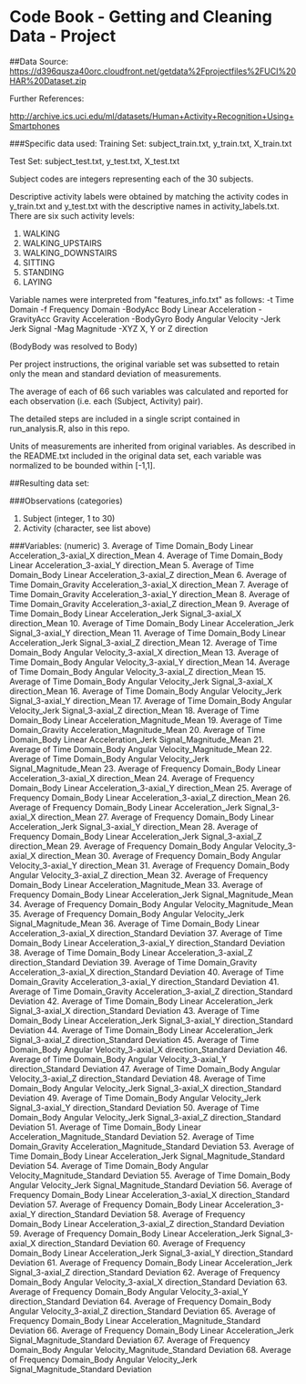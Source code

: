 # Code Book - Getting and Cleaning Data - Project

##Data Source:
https://d396qusza40orc.cloudfront.net/getdata%2Fprojectfiles%2FUCI%20HAR%20Dataset.zip

Further References: 

http://archive.ics.uci.edu/ml/datasets/Human+Activity+Recognition+Using+Smartphones


###Specific data used:
Training Set:  subject_train.txt, y_train.txt, X_train.txt

Test Set:  subject_test.txt, y_test.txt, X_test.txt


Subject codes are integers representing each of the 30 subjects.

Descriptive activity labels were obtained by matching the activity codes in y_train.txt and y_test.txt 
with the descriptive names in activity_labels.txt.  There are six such activity levels:
1. WALKING
2. WALKING_UPSTAIRS
3. WALKING_DOWNSTAIRS
4. SITTING
5. STANDING
6. LAYING

Variable names were interpreted from "features_info.txt" as follows:
-t 			Time Domain
-f			Frequency Domain
-BodyAcc		Body Linear Acceleration
-GravityAcc	Gravity Acceleration
-BodyGyro	Body Angular Velocity
-Jerk		Jerk Signal
-Mag			Magnitude
-XYZ			X, Y or Z direction

(BodyBody was resolved to Body)

Per project instructions, the original variable set was subsetted to retain only the mean and standard deviation of measurements.

The average of each of 66 such variables was calculated and reported for each observation (i.e. each (Subject, Activity) pair).

The detailed steps are included in a single script contained in run_analysis.R, also in this repo.

Units of measurements are inherited from original variables.  As described in the README.txt included 
in the original data set, each variable was normalized to be bounded within [-1,1].

##Resulting data set:

###Observations (categories)
1. Subject   (integer, 1 to 30)
2. Activity  (character, see list above)

###Variables:  (numeric)
3. Average of  Time Domain_Body Linear Acceleration_3-axial_X direction_Mean
4. Average of  Time Domain_Body Linear Acceleration_3-axial_Y direction_Mean
5. Average of  Time Domain_Body Linear Acceleration_3-axial_Z direction_Mean
6. Average of  Time Domain_Gravity Acceleration_3-axial_X direction_Mean
7. Average of  Time Domain_Gravity Acceleration_3-axial_Y direction_Mean
8. Average of  Time Domain_Gravity Acceleration_3-axial_Z direction_Mean
9. Average of  Time Domain_Body Linear Acceleration_Jerk Signal_3-axial_X direction_Mean
10. Average of  Time Domain_Body Linear Acceleration_Jerk Signal_3-axial_Y direction_Mean
11. Average of  Time Domain_Body Linear Acceleration_Jerk Signal_3-axial_Z direction_Mean
12. Average of  Time Domain_Body Angular Velocity_3-axial_X direction_Mean
13. Average of  Time Domain_Body Angular Velocity_3-axial_Y direction_Mean
14. Average of  Time Domain_Body Angular Velocity_3-axial_Z direction_Mean
15. Average of  Time Domain_Body Angular Velocity_Jerk Signal_3-axial_X direction_Mean
16. Average of  Time Domain_Body Angular Velocity_Jerk Signal_3-axial_Y direction_Mean
17. Average of  Time Domain_Body Angular Velocity_Jerk Signal_3-axial_Z direction_Mean
18. Average of  Time Domain_Body Linear Acceleration_Magnitude_Mean
19. Average of  Time Domain_Gravity Acceleration_Magnitude_Mean
20. Average of  Time Domain_Body Linear Acceleration_Jerk Signal_Magnitude_Mean
21. Average of  Time Domain_Body Angular Velocity_Magnitude_Mean
22. Average of  Time Domain_Body Angular Velocity_Jerk Signal_Magnitude_Mean
23. Average of  Frequency Domain_Body Linear Acceleration_3-axial_X direction_Mean
24. Average of  Frequency Domain_Body Linear Acceleration_3-axial_Y direction_Mean
25. Average of  Frequency Domain_Body Linear Acceleration_3-axial_Z direction_Mean
26. Average of  Frequency Domain_Body Linear Acceleration_Jerk Signal_3-axial_X direction_Mean
27. Average of  Frequency Domain_Body Linear Acceleration_Jerk Signal_3-axial_Y direction_Mean
28. Average of  Frequency Domain_Body Linear Acceleration_Jerk Signal_3-axial_Z direction_Mean
29. Average of  Frequency Domain_Body Angular Velocity_3-axial_X direction_Mean
30. Average of  Frequency Domain_Body Angular Velocity_3-axial_Y direction_Mean
31. Average of  Frequency Domain_Body Angular Velocity_3-axial_Z direction_Mean
32. Average of  Frequency Domain_Body Linear Acceleration_Magnitude_Mean
33. Average of  Frequency Domain_Body Linear Acceleration_Jerk Signal_Magnitude_Mean
34. Average of  Frequency Domain_Body Angular Velocity_Magnitude_Mean
35. Average of  Frequency Domain_Body Angular Velocity_Jerk Signal_Magnitude_Mean
36. Average of  Time Domain_Body Linear Acceleration_3-axial_X direction_Standard Deviation
37. Average of  Time Domain_Body Linear Acceleration_3-axial_Y direction_Standard Deviation
38. Average of  Time Domain_Body Linear Acceleration_3-axial_Z direction_Standard Deviation
39. Average of  Time Domain_Gravity Acceleration_3-axial_X direction_Standard Deviation
40. Average of  Time Domain_Gravity Acceleration_3-axial_Y direction_Standard Deviation
41. Average of  Time Domain_Gravity Acceleration_3-axial_Z direction_Standard Deviation
42. Average of  Time Domain_Body Linear Acceleration_Jerk Signal_3-axial_X direction_Standard Deviation
43. Average of  Time Domain_Body Linear Acceleration_Jerk Signal_3-axial_Y direction_Standard Deviation
44. Average of  Time Domain_Body Linear Acceleration_Jerk Signal_3-axial_Z direction_Standard Deviation
45. Average of  Time Domain_Body Angular Velocity_3-axial_X direction_Standard Deviation
46. Average of  Time Domain_Body Angular Velocity_3-axial_Y direction_Standard Deviation
47. Average of  Time Domain_Body Angular Velocity_3-axial_Z direction_Standard Deviation
48. Average of  Time Domain_Body Angular Velocity_Jerk Signal_3-axial_X direction_Standard Deviation
49. Average of  Time Domain_Body Angular Velocity_Jerk Signal_3-axial_Y direction_Standard Deviation
50. Average of  Time Domain_Body Angular Velocity_Jerk Signal_3-axial_Z direction_Standard Deviation
51. Average of  Time Domain_Body Linear Acceleration_Magnitude_Standard Deviation
52. Average of  Time Domain_Gravity Acceleration_Magnitude_Standard Deviation
53. Average of  Time Domain_Body Linear Acceleration_Jerk Signal_Magnitude_Standard Deviation
54. Average of  Time Domain_Body Angular Velocity_Magnitude_Standard Deviation
55. Average of  Time Domain_Body Angular Velocity_Jerk Signal_Magnitude_Standard Deviation
56. Average of  Frequency Domain_Body Linear Acceleration_3-axial_X direction_Standard Deviation
57. Average of  Frequency Domain_Body Linear Acceleration_3-axial_Y direction_Standard Deviation
58. Average of  Frequency Domain_Body Linear Acceleration_3-axial_Z direction_Standard Deviation
59. Average of  Frequency Domain_Body Linear Acceleration_Jerk Signal_3-axial_X direction_Standard Deviation
60. Average of  Frequency Domain_Body Linear Acceleration_Jerk Signal_3-axial_Y direction_Standard Deviation
61. Average of  Frequency Domain_Body Linear Acceleration_Jerk Signal_3-axial_Z direction_Standard Deviation
62. Average of  Frequency Domain_Body Angular Velocity_3-axial_X direction_Standard Deviation
63. Average of  Frequency Domain_Body Angular Velocity_3-axial_Y direction_Standard Deviation
64. Average of  Frequency Domain_Body Angular Velocity_3-axial_Z direction_Standard Deviation
65. Average of  Frequency Domain_Body Linear Acceleration_Magnitude_Standard Deviation
66. Average of  Frequency Domain_Body Linear Acceleration_Jerk Signal_Magnitude_Standard Deviation
67. Average of  Frequency Domain_Body Angular Velocity_Magnitude_Standard Deviation
68. Average of  Frequency Domain_Body Angular Velocity_Jerk Signal_Magnitude_Standard Deviation

